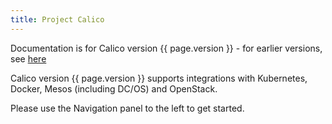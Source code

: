 ```yaml
---
title: Project Calico
---
```

Documentation is for Calico version {{ page.version }} - for earlier versions, see [here]({{site.url}}/docs/version)

Calico version {{ page.version }} supports integrations with Kubernetes, Docker, Mesos (including DC/OS) and OpenStack.  

Please use the Navigation panel to the left to get started.
